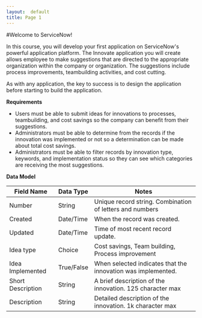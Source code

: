 ```yaml
---
layout:  default
title: Page 1
---
```


#Welcome to ServiceNow!
In this course, you will develop your first application on ServiceNow's powerful application platform.  The Innovate application you will create allows employee to make suggestions that are directed to the appropriate organization within the company or organization.  The suggestions include process improvements, teambuilding activities, and cost cutting.
As with any application, the key to success is to design the application before starting to build the application.
**Requirements**
* Users must be able to submit ideas for innovations to processes, teambuilding, and cost savings so the company can benefit from their suggestions.* Administrators must be able to determine from the records if the innovation was implemented or not so a determination can be made about total cost savings.* Administrators must be able to filter records by innovation type, keywords, and implementation status so they can see which categories are receiving the most suggestions.
**Data Model**

Field Name			| Data Type	| Notes
----------			| ----------	| ------
Number					| String		| Unique record string.  Combination of letters and numbers
Created				| Date/Time	| When the record was created.Updated				| Date/Time	| Time of most recent record update.Idea type				| Choice		| Cost savings, Team building, Process improvement
Idea Implemented		| True/False	| When selected indicates that the innovation was implemented.Short Description	|	String		| A brief description of the innovation.  125 character maxDescription			| String		| Detailed description of the innovation. 1k character max